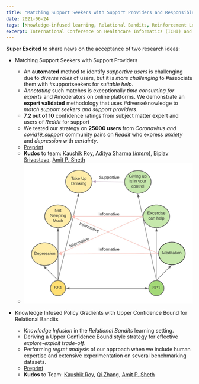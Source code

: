 ```yaml
---
title: "Matching Support Seekers with Support Providers and Responsible Decision Making with Knowledge-infused Bandits"
date: 2021-06-24
tags: [Knowledge-infused learning, Relational Bandits, Reinforcement Learning, Reddit, Support Seekers and Support Providers, Contextual Feature Engineering, Benchmarking, Resource Distribution, Need Help Binding, Crisis Response,  AI for Good,  Psycholinguistic, healthcare Informatics, Bayesian Knowledge Infusion, Functional Policy Gradient, Relational Learning]
excerpt: International Conference on Healthcare Informatics (ICHI) and European Conference on Machine Learning and Knowledge Discovery (ECML-PKDD)
---
```


**Super Excited** to share news on the acceptance of two research ideas:
* Matching Support Seekers with Support Providers
    - An **automated** method to identify *supportive users* is challenging due to *diverse roles* of users, but it is *more challenging* to #associate them with #supportseekers for *suitable help*.  
    - *Annotating* such matches is exceptionally *time consuming for experts* and #moderators on online platforms. We demonstrate an **expert validated** methodology that uses #diverseknowledge to *match support seekers and support providers*.
    - **7.2 out of 10** confidence ratings from subject matter expert and users of *Reddit* for support
    - We tested our strategy on **25000 users** from *Coronavirus and covid19_support* community pairs on *Reddit* who express *anxiety* and *depression* with *certainty*.
    - [Preprint](https://lnkd.in/dXRaHpk)
    - **Kudos** to team: [Kaushik Roy](https://scholar.google.com/citations?user=LpOo_IUAAAAJ&hl=en), [Aditya Sharma (*intern*)](https://www.linkedin.com/in/aditya-sharma-0093b0162/?originalSubdomain=in), [Biplav Srivastava](https://sites.google.com/site/biplavsrivastava/), [Amit P. Sheth](https://sc.edu/study/colleges_schools/engineering_and_computing/faculty-staff/amitsheth.php)
    - ![Illustration](/images/ichi_2018.jpg) 

* Knowledge Infused Policy Gradients with Upper Confidence Bound for Relational Bandits
    - *Knowledge Infusion* in the *Relational Bandits* learning setting.
    - Deriving a Upper Confidence Bound style strategy for effective *explore-exploit trade-off*.
    - Performing *regret analysis* of our approach when we include human expertise and extensive experimentation on several benchmarking datasets.
    - [Preprint](https://link.springer.com/chapter/10.1007/978-3-030-86486-6_3)
    - **Kudos** to Team: [Kaushik Roy](https://scholar.google.com/citations?user=LpOo_IUAAAAJ&hl=en), [Qi Zhang](https://qizhg.github.io/), [Amit P. Sheth](https://sc.edu/study/colleges_schools/engineering_and_computing/faculty-staff/amitsheth.php)